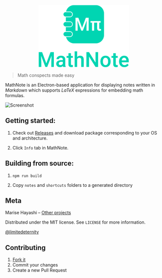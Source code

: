 <p align="center"><img src="logo/logotype_verticalv2.png" alt="MathNote" height="200px"></p>

> Math conspects made easy

MathNote is an Electron-based application for displaying notes written in *Markdown* which supports *LaTeX* expressions for embedding math formulas.

![Screenshot](http://i104.fastpic.ru/big/2018/0717/03/9525e68d0bfeb9be3fea7cbad5957203.png)

## Getting started:

1) Check out [Releases](https://github.com/limitedeternity/MathNote/releases) and download package corresponding to your OS and architecture.

2) Click `Info` tab in MathNote.

## Building from source:

1) `npm run build`

2) Copy `notes` and `shortcuts` folders to a generated directory

## Meta

Marise Hayashi – [Other projects](https://limitedeternity.github.io/)

Distributed under the MIT license. See ``LICENSE`` for more information.

[@limitedeternity](https://github.com/limitedeternity)

## Contributing

1. [Fork it](https://github.com/limitedeternity/MathNote/fork)
2. Commit your changes
3. Create a new Pull Request
